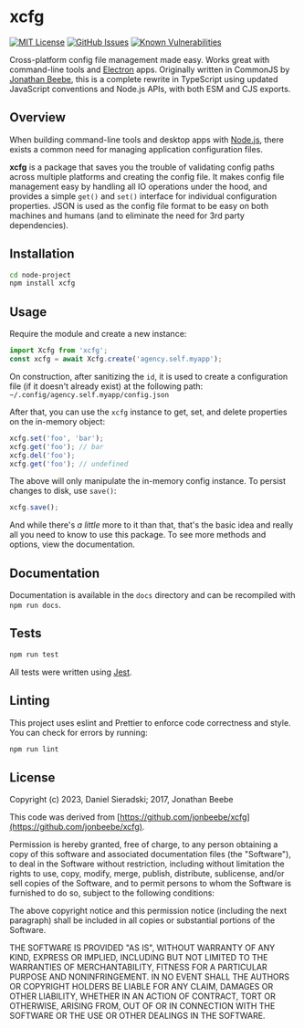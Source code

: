 # xcfg

[![MIT License](https://img.shields.io/badge/license-MIT-blue.svg)](https://github.com/selfagency/xcfg/blob/master/LICENSE)
[![GitHub Issues](https://img.shields.io/github/issues/selfagency/xcfg.svg)](https://github.com/selfagency/xcfg/issues)
[![Known Vulnerabilities](https://snyk.io/test/github/selfagency/xcfg/badge.svg)](https://snyk.io/test/github/selfagency/xcfg)

Cross-platform config file management made easy. Works great with command-line tools and [Electron](https://electron.atom.io) apps. Originally written in CommonJS by [Jonathan Beebe](https://github.com/jonbeebe/xcfg), this is a complete rewrite in TypeScript using updated JavaScript conventions and Node.js APIs, with both ESM and CJS exports.

## Overview

When building command-line tools and desktop apps with [Node.js](https://nodejs.org/en/), there exists a common need for managing application configuration files.

**xcfg** is a package that saves you the trouble of validating config paths across multiple platforms and creating the config file. It makes config file management easy by handling all IO operations under the hood, and provides a simple `get()` and `set()` interface for individual configuration properties. JSON is used as the config file format to be easy on both machines and humans (and to eliminate the need for 3rd party dependencies).

## Installation

```sh
cd node-project
npm install xcfg
```

## Usage

Require the module and create a new instance:

```js
import Xcfg from 'xcfg';
const xcfg = await Xcfg.create('agency.self.myapp');
```

On construction, after sanitizing the `id`, it is used to create a configuration file (if it doesn't already exist) at the following path: `~/.config/agency.self.myapp/config.json`

After that, you can use the `xcfg` instance to get, set, and delete properties on the in-memory object:

```js
xcfg.set('foo', 'bar');
xcfg.get('foo'); // bar
xcfg.del('foo');
xcfg.get('foo'); // undefined
```

The above will only manipulate the in-memory config instance. To persist changes to disk, use `save()`:

```js
xcfg.save();
```

And while there's _a little_ more to it than that, that's the basic idea and really all you need to know to use this package. To see more methods and options, view the documentation.

## Documentation

Documentation is available in the `docs` directory and can be recompiled with `npm run docs`.

## Tests

```sh
npm run test
```

All tests were written using [Jest](https://jestjs.io).

## Linting

This project uses eslint and Prettier to enforce code correctness and style. You can check for errors by running:

```sh
npm run lint
```

## License

Copyright (c) 2023, Daniel Sieradski; 2017, Jonathan Beebe

This code was derived from [https://github.com/jonbeebe/xcfg](https://github.com/jonbeebe/xcfg).

Permission is hereby granted, free of charge, to any person obtaining a copy
of this software and associated documentation files (the "Software"), to deal
in the Software without restriction, including without limitation the rights
to use, copy, modify, merge, publish, distribute, sublicense, and/or sell
copies of the Software, and to permit persons to whom the Software is furnished
to do so, subject to the following conditions:

The above copyright notice and this permission notice (including the next
paragraph) shall be included in all copies or substantial portions of the
Software.

THE SOFTWARE IS PROVIDED "AS IS", WITHOUT WARRANTY OF ANY KIND, EXPRESS OR
IMPLIED, INCLUDING BUT NOT LIMITED TO THE WARRANTIES OF MERCHANTABILITY, FITNESS
FOR A PARTICULAR PURPOSE AND NONINFRINGEMENT. IN NO EVENT SHALL THE AUTHORS
OR COPYRIGHT HOLDERS BE LIABLE FOR ANY CLAIM, DAMAGES OR OTHER LIABILITY,
WHETHER IN AN ACTION OF CONTRACT, TORT OR OTHERWISE, ARISING FROM, OUT OF
OR IN CONNECTION WITH THE SOFTWARE OR THE USE OR OTHER DEALINGS IN THE SOFTWARE.

